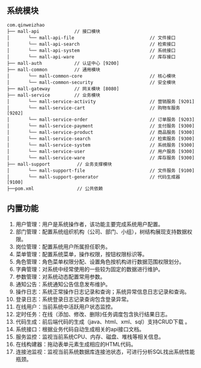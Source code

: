 ## 系统模块

~~~
com.qinweizhao    
├── mall-api             // 接口模块
│       └── mall-api-file                            // 文件接口 
│       └── mall-api-search                          // 检索接口 
│       └── mall-api-system                          // 系统接口 
│       └── mall-api-ware                            // 库存接口 
├── mall-auth            // 认证中心 [9200]
├── mall-common          // 通用模块
│       └── mall-common-core                         // 核心模块
│       └── mall-common-security                     // 安全模块
├── mall-gateway         // 网关模块 [8080]
├── mall-service         // 业务模块
│       └── mall-service-activity                    // 营销服务 [9201]
│       └── mall-service-cart                        // 购物车服务 [9202]
│       └── mall-service-order                       // 订单服务 [9203]
│       └── mall-service-payment                     // 支付服务 [9300]
│       └── mall-service-product                     // 商品服务 [9300]
│       └── mall-service-search                      // 检索服务 [9300]
│       └── mall-service-system                      // 系统服务 [9300]
│       └── mall-service-user                        // 用户服务 [9300]
│       └── mall-service-ware                        // 库存服务 [9300]
├── mall-support          // 业务支撑模块
│       └── mall-support-file                        // 文件服务 [9100]
│       └── mall-support-generator                   // 代码生成器 [9100]
├──pom.xml                // 公共依赖
~~~

## 内置功能

1. 用户管理：用户是系统操作者，该功能主要完成系统用户配置。
2. 部门管理：配置系统组织机构（公司、部门、小组），树结构展现支持数据权限。
3. 岗位管理：配置系统用户所属担任职务。
4. 菜单管理：配置系统菜单，操作权限，按钮权限标识等。
5. 角色管理：角色菜单权限分配、设置角色按机构进行数据范围权限划分。
6. 字典管理：对系统中经常使用的一些较为固定的数据进行维护。
7. 参数管理：对系统动态配置常用参数。
8. 通知公告：系统通知公告信息发布维护。
9. 操作日志：系统正常操作日志记录和查询；系统异常信息日志记录和查询。
10. 登录日志：系统登录日志记录查询包含登录异常。
11. 在线用户：当前系统中活跃用户状态监控。
12. 定时任务：在线（添加、修改、删除)任务调度包含执行结果日志。
13. 代码生成：前后端代码的生成（java、html、xml、sql）支持CRUD下载 。
14. 系统接口：根据业务代码自动生成相关的api接口文档。
15. 服务监控：监视当前系统CPU、内存、磁盘、堆栈等相关信息。
16. 在线构建器：拖动表单元素生成相应的HTML代码。
17. 连接池监视：监视当前系统数据库连接池状态，可进行分析SQL找出系统性能瓶颈。
